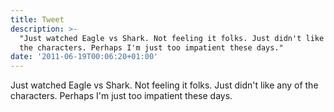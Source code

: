 ```yaml
---
title: Tweet
description: >-
  "Just watched Eagle vs Shark. Not feeling it folks. Just didn't like any of
  the characters. Perhaps I'm just too impatient these days."
date: '2011-06-19T00:06:20+01:00'
---
```

Just watched Eagle vs Shark. Not feeling it folks. Just didn't like any of the characters. Perhaps I'm just too impatient these days.
